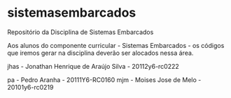 # sistemasembarcados
Repositório da Disciplina de Sistemas Embarcados

Aos alunos do componente curricular - Sistemas Embarcados - os códigos que iremos gerar na disciplina deverão ser alocados nessa área.

jhas - Jonathan Henrique de Araújo Silva - 20112y6-rc0222

pa - Pedro Aranha - 20111Y6-RC0160
mjm - Moises Jose de Melo - 20101y6-rc0219

